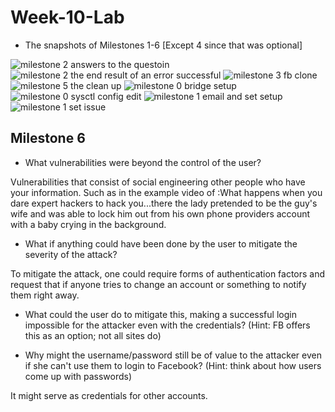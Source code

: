 # Week-10-Lab

* The snapshots of Milestones 1-6 [Except 4 since that was optional]

![milestone 2 answers to the questoin](https://user-images.githubusercontent.com/36518965/41496357-02cdac62-70f3-11e8-8144-78e0d55bcdf8.jpg)
![milestone 2 the end result of an error successful](https://user-images.githubusercontent.com/36518965/41496358-02e71a08-70f3-11e8-8903-0eebad1570b8.jpg)
![milestone 3 fb clone](https://user-images.githubusercontent.com/36518965/41496359-02fe617c-70f3-11e8-906c-4903e448222a.jpg)
![milestone 5 the clean up](https://user-images.githubusercontent.com/36518965/41496360-03175b46-70f3-11e8-9d69-67b19da6f344.jpg)
![milestone 0 bridge setup](https://user-images.githubusercontent.com/36518965/41496361-0335bc12-70f3-11e8-9b16-0d23341028a4.jpg)
![milestone 0 sysctl config edit](https://user-images.githubusercontent.com/36518965/41496362-0355fc66-70f3-11e8-8ce0-bd56e3a6e113.jpg)
![milestone 1 email and set setup](https://user-images.githubusercontent.com/36518965/41496363-036d579e-70f3-11e8-858d-024e16ecbb64.jpg)
![milestone 1 set issue](https://user-images.githubusercontent.com/36518965/41496364-0391d678-70f3-11e8-9c0f-dacfb71061b6.gif)

## Milestone 6

* What vulnerabilities were beyond the control of the user?

Vulnerabilities that consist of social engineering other people who have your information. Such as in the example video of :What happens when you dare expert hackers to hack you...there the lady pretended to be the guy's wife and was able to lock him out from his own phone providers account with a baby crying in the background.

* What if anything could have been done by the user to mitigate the severity of the attack?

To mitigate the attack, one could require forms of authentication factors and request that if anyone tries to change an account or something to notify them right away.

* What could the user do to mitigate this, making a successful login impossible for the attacker even with the credentials? (Hint: FB         offers this as an option; not all sites do)


* Why might the username/password still be of value to the attacker even if she can't use them to login to Facebook? (Hint: think about how   users come up with passwords)

It might serve as credentials for other accounts.
